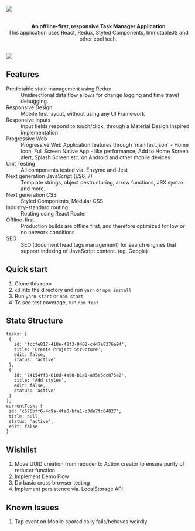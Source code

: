 ![](https://lh3.googleusercontent.com/WvQr81Rc6-O5nS5rNlTIrNNWnQjDeeXdyJktMp0pAfk8ZmrWkCF2jQ0DOh6kvyGHLXiNnj_v27tADziYRYFcsfi-LL2_Da0Wj9ntsqmkxAPj0iIUK7OCIKf4Aspa2pybxvCUIgLRYn14Ael1CfH8Tf-3io5Jgn0mO8dK6CSkvOxl4dMteuYfIqB61s4-gnHjHRosYwZJ2dw5JQMUGeV1JZuBDEf3sq6dYCUb9G7nZmufQcfz8lRcmQx3GAuTPK61EwInaBufjdgADgEKR-a4sYFRIBHv5tzRrhJDin0AscQ3RIYzJ_VpDqs8hW-j3KK6xsLtbpY7JCysYawSGjSd7CZT2YVGv_HhE57dCTZUvVMXG6QKaFazzzzxuPVrBQIRdlEoRkyWXzTsyiTePQOtH5lOE97u4pKUeZiwlkCStWkh85tsCny1m72Ze38C3ju77SiE41HkCxnuXHC5Mupvvpz4V4jH0bBFAyyZBSRfbBcuy0xxWEjy6LJD8_DGWwk5my6LKZe5j7aCH-F3-RsoZY862O4ZbNEd2LEJQSvecHgVFKkOu0dvps0SfBKEZj6U=w2268-h1560)


<br />
<div align="center"><strong>An offline-first, responsive Task Manager Application</strong></div>
<div align="center">This application uses React, Redux, Styled Components, ImmutableJS and other cool tech. </div>

<br />

![](https://lh3.google.com/u/0/d/1SOa0WTdXWSh0MILP9x_w7-2mKPmf6IF8=w2880-h1560-iv1)

## Features

<dl>
  <dt>Predictable state management using Redux</dt>
  <dd>Unidirectional data flow allows for change logging and time travel debugging.</dd>

  <dt>Responsive Design</dt>
  <dd>Mobile first layout, without using any UI Framework</dd>

  <dt>Responsive Inputs</dt>
  <dd>Input fields respond to touch/click, through a Material Design inspired implementation</dd>
  
  <dt>Progressive Web</dt>
  <dd>Progressive Web Application features through `manifest.json` - Home Icon, Full Screen Native App - like performance, Add to Home Screen alert, Splash Screen etc. on Android and other mobile devices</dd>
   
  <dt>Unit Testing</dt>
  <dd>All components tested via. Enzyme and Jest</dd>
  
  <dt>Next generation JavaScript (ES6, 7)</dt>
  <dd>Template strings, object destructuring, arrow functions, JSX syntax and more.</dd>

  <dt>Next generation CSS</dt>
  <dd>Styled Components, Modular CSS</dd>

  <dt>Industry-standard routing</dt>
  <dd>Routing using React Router</dd>

  <dt>Offline-first</dt>
  <dd>Production builds are offline first, and therefore optimized for low or no network conditions</dd>

  <dt>SEO</dt>
  <dd>SEO (document head tags management) for search engines that support indexing of JavaScript content. (eg. Google)</dd>
</dl>

## Quick start

1. Clone this repo
2. `cd` into the directory and run `yarn` or `npm install`
3. Run `yarn start` or `npm start`
4. To see test coverage, run `npm test`

## State Structure

 ```
tasks: [
  {
    id: 'fccfe817-418e-48f3-9402-c447a8376a94',
    title: 'Create Project Structure',
    edit: false,
    status: 'active'
  },
  {
    id: '74154ff3-610d-4a90-b1a1-a95e5dc075e2',
    title: 'Add styles',
    edit: false,
    status: 'active'
  }
],
currentTask: {
  id: 'c575bff6-4d9a-4fa0-bfa1-c3de7fc64827',
  title: null,
  status: 'active',
  edit: false
}
```


## Wishlist

1. Move UUID creation from reducer to Action creator to ensure purity of reducer function
2. Implement Demo Flow
3. Do basic cross browser testing
4. Implement persistence via. LocalStorage API

## Known Issues

1. Tap event on Mobile sporadically fails/behaves weirdly
